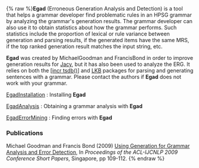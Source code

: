 {% raw %}**Egad** (Erroneous Generation Analysis and Detection) is a tool that
helps a grammar developer find problematic rules in an HPSG grammar by
analyzing the grammar's generation results. The grammar developer can
also use it to obtain statistics about how the grammar performs. Such
statistics include the proportion of lexical or rule variance between
generation and parsing results, if the generated items have the same
MRS, if the top ranked generation result matches the input string, etc.

**Egad** was created by MichaelGoodman and
FrancisBond in order to improve generation results for
[Jacy](https://delph-in.github.io/docs/grammars/JacyTop), but it has also been used to analyze the ERG. It relies
on both the [\[incr tsdb()](https://delph-in.github.io/docs/tools/ItsdbTop)\] and [LKB](https://delph-in.github.io/docs/tools/LkbTop) packages for
parsing and generating sentences with a grammar. Please contact the
authors if **Egad** does not work with your grammar.

[EgadInstallation](https://delph-in.github.io/docs/garage/EgadInstallation) : Installing **Egad**

[EgadAnalysis](/EgadAnalysis) : Obtaining a grammar analysis with
**Egad**

[EgadErrorMining](/EgadErrorMining) : Finding errors with **Egad**

### Publications

Michael Goodman and Francis Bond (2009) [Using Generation for Grammar
Analysis and Error
Detection](http://www.aclweb.org/anthology/P/P09/P09-2028.pdf), In
*Proceedings of the ACL-IJCNLP 2009 Conference Short Papers*, Singapore,
pp 109-112.
<update date omitted for speed>{% endraw %}